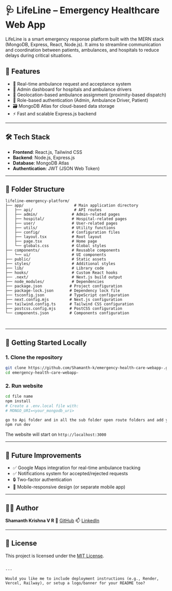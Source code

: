 

# 🩺 LifeLine – Emergency Healthcare Web App

LifeLine is a smart emergency response platform built with the MERN stack (MongoDB, Express, React, Node.js). It aims to streamline communication and coordination between patients, ambulances, and hospitals to reduce delays during critical situations.

## 🚀 Features

- 🧭 Real-time ambulance request and acceptance system
- 🏥 Admin dashboard for hospitals and ambulance drivers
- 📍 Geolocation-based ambulance assignment (proximity-based dispatch)
- 🔐 Role-based authentication (Admin, Ambulance Driver, Patient)
- 🗃️ MongoDB Atlas for cloud-based data storage
- ⚡ Fast and scalable Express.js backend

---

## 🛠️ Tech Stack

- **Frontend**: React.js, Tailwind CSS
- **Backend**: Node.js, Express.js
- **Database**: MongoDB Atlas
- **Authentication**: JWT (JSON Web Token)


---

## 📁 Folder Structure

```
lifeline-emergency-platform/
├── app/                      # Main application directory
│   ├── api/                  # API routes
│   ├── admin/               # Admin-related pages
│   ├── hospital/            # Hospital-related pages
│   ├── user/                # User-related pages
│   ├── utils/               # Utility functions
│   ├── config/              # Configuration files
│   ├── layout.tsx           # Root layout
│   ├── page.tsx             # Home page
│   └── globals.css          # Global styles
├── components/              # Reusable components
│   └── ui/                  # UI components
├── public/                  # Static assets
├── styles/                  # Additional styles
├── lib/                     # Library code
├── hooks/                   # Custom React hooks
├── .next/                   # Next.js build output
├── node_modules/            # Dependencies
├── package.json            # Project configuration
├── package-lock.json       # Dependency lock file
├── tsconfig.json           # TypeScript configuration
├── next.config.mjs         # Next.js configuration
├── tailwind.config.ts      # Tailwind CSS configuration
├── postcss.config.mjs      # PostCSS configuration
└── components.json         # Components configuration



````

---

## 🧪 Getting Started Locally

### 1. Clone the repository

```bash
git clone https://github.com/Shamanth-k/emergency-health-care-webapp-.git
cd emergency-health-care-webapp-
````

### 2. Run website

```bash
cd file name
npm install
# Create a .env.local file with:
# MONGO_URI=<your_mongodb_uri>

go to Api folder and in all the sub folder open route folders and add your mongodb connection string in the place of your mongodb url
npm run dev
```



The website will start on `http://localhost:3000`

---

## 📌 Future Improvements

* ✅ Google Maps integration for real-time ambulance tracking
* ✅ Notifications system for accepted/rejected requests
* 🔒 Two-factor authentication
* 📱 Mobile-responsive design (or separate mobile app)

---

## 🧑‍💻 Author

**Shamanth Krishna V R**
🔗 [GitHub](https://github.com/Shamanth-k)
📫 [LinkedIn](https://www.linkedin.com/in/shamanthkrishna/)

---

## 📜 License

This project is licensed under the [MIT License](LICENSE).

```

---

Would you like me to include deployment instructions (e.g., Render, Vercel, Railway), or setup a logo/banner for your README too?
```
